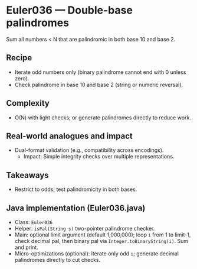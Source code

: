 # Euler036 — Double-base palindromes

Sum all numbers < N that are palindromic in both base 10 and base 2.

## Recipe

- Iterate odd numbers only (binary palindrome cannot end with 0 unless zero).
- Check palindrome in base 10 and base 2 (string or numeric reversal).

## Complexity
- O(N) with light checks; or generate palindromes directly to reduce work.

## Real-world analogues and impact
- Dual-format validation (e.g., compatibility across encodings).
  - Impact: Simple integrity checks over multiple representations.

## Takeaways
- Restrict to odds; test palindromicity in both bases.


## Java implementation (Euler036.java)

- Class: `Euler036`
- Helper: `isPal(String s)` two-pointer palindrome checker.
- Main: optional limit argument (default 1,000,000); loop `i` from 1 to limit-1, check decimal pal, then binary pal via `Integer.toBinaryString(i)`. Sum and print.
- Micro-optimizations (optional): iterate only odd `i`; generate decimal palindromes directly to cut checks.
